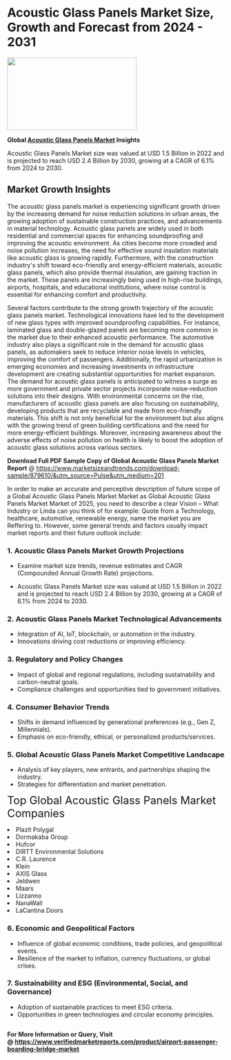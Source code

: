 <H1>Acoustic Glass Panels Market Size, Growth and Forecast from 2024 - 2031</H1><img class="aligncenter size-medium wp-image-584254" src="https://thirdeyenews.in/wp-content/uploads/2024/09/Global-Market-Research-300x168.jpeg" alt="" width="300" height="168" /><p><strong>Global&nbsp;<a href="https://www.marketsizeandtrends.com/download-sample/879610/&amp;utm_source=Pulse&amp;utm_medium=201">Acoustic Glass Panels Market</a> Insights</strong></p><p>Acoustic Glass Panels Market size was valued at USD 1.5 Billion in 2022 and is projected to reach USD 2.4 Billion by 2030, growing at a CAGR of 6.1% from 2024 to 2030.</p><p><h2>Market Growth Insights</h2> <p>The acoustic glass panels market is experiencing significant growth driven by the increasing demand for noise reduction solutions in urban areas, the growing adoption of sustainable construction practices, and advancements in material technology. Acoustic glass panels are widely used in both residential and commercial spaces for enhancing soundproofing and improving the acoustic environment. As cities become more crowded and noise pollution increases, the need for effective sound insulation materials like acoustic glass is growing rapidly. Furthermore, with the construction industry's shift toward eco-friendly and energy-efficient materials, acoustic glass panels, which also provide thermal insulation, are gaining traction in the market. These panels are increasingly being used in high-rise buildings, airports, hospitals, and educational institutions, where noise control is essential for enhancing comfort and productivity. </p> <p>Several factors contribute to the strong growth trajectory of the acoustic glass panels market. Technological innovations have led to the development of new glass types with improved soundproofing capabilities. For instance, laminated glass and double-glazed panels are becoming more common in the market due to their enhanced acoustic performance. The automotive industry also plays a significant role in the demand for acoustic glass panels, as automakers seek to reduce interior noise levels in vehicles, improving the comfort of passengers. Additionally, the rapid urbanization in emerging economies and increasing investments in infrastructure development are creating substantial opportunities for market expansion. The demand for acoustic glass panels is anticipated to witness a surge as more government and private sector projects incorporate noise-reduction solutions into their designs. With environmental concerns on the rise, manufacturers of acoustic glass panels are also focusing on sustainability, developing products that are recyclable and made from eco-friendly materials. This shift is not only beneficial for the environment but also aligns with the growing trend of green building certifications and the need for more energy-efficient buildings. Moreover, increasing awareness about the adverse effects of noise pollution on health is likely to boost the adoption of acoustic glass solutions across various sectors. </p><p><span class=""><strong>Download Full PDF Sample Copy of Global Acoustic Glass Panels Market Report</strong> @ <a href="https://www.marketsizeandtrends.com/download-sample/879610/&amp;utm_source=Pulse&amp;utm_medium=201" target="_blank">https://www.marketsizeandtrends.com/download-sample/879610/&amp;utm_source=Pulse&amp;utm_medium=201</a></span></p><p>In order to make an accurate and perceptive description of future scope of a Global&nbsp;Acoustic Glass Panels Market Market as Global&nbsp;Acoustic Glass Panels Market Market of 2025, you need to describe a clear Vision &ndash; What Industry or Linda can you think of for example: Quote from a Technology, healthcare, automotive, renewable energy, name the market you are Reffering to. However, some general trends and factors usually impact market reports and their future outlook include:</p><h3>1.&nbsp;<strong>Acoustic Glass Panels Market Growth Projections</strong></h3><ul><li>Examine market size trends, revenue estimates and CAGR (Compounded Annual Growth Rate) projections.</li><li><p>Acoustic Glass Panels Market size was valued at USD 1.5 Billion in 2022 and is projected to reach USD 2.4 Billion by 2030, growing at a CAGR of 6.1% from 2024 to 2030.</p></li></ul><h3>2.&nbsp;<strong>Acoustic Glass Panels Market Technological Advancements</strong></h3><ul><li>Integration of AI, IoT, blockchain, or automation in the industry.</li><li>Innovations driving cost reductions or improving efficiency.</li></ul><h3>3.&nbsp;<strong>Regulatory and Policy Changes</strong></h3><ul><li>Impact of global and regional regulations, including sustainability and carbon-neutral goals.</li><li>Compliance challenges and opportunities tied to government initiatives.</li></ul><h3>4.&nbsp;<strong>Consumer Behavior Trends</strong></h3><ul><li>Shifts in demand influenced by generational preferences (e.g., Gen Z, Millennials).</li><li>Emphasis on eco-friendly, ethical, or personalized products/services.</li></ul><h3>5.&nbsp;<strong>Global Acoustic Glass Panels Market Competitive Landscape</strong></h3><ul><li>Analysis of key players, new entrants, and partnerships shaping the industry.</li><li>Strategies for differentiation and market penetration.</li></ul><p data-pm-slice="1 1 []"><span style="color: inherit; font-family: inherit; font-size: 25px;">Top Global Acoustic Glass Panels Market Companies</span></p><div class="" data-test-id=""><p><li>Plazit Polygal</li><li> Dormakaba Group</li><li> Hufcor</li><li> DIRTT Environmental Solutions</li><li> C.R. Laurence</li><li> Klein</li><li> AXIS Glass</li><li> Jeldwen</li><li> Maars</li><li> Lizzanno</li><li> NanaWall</li><li> LaCantina Doors</li></p></div><h3>6.&nbsp;<strong>Economic and Geopolitical Factors</strong></h3><ul><li>Influence of global economic conditions, trade policies, and geopolitical events.</li><li>Resilience of the market to inflation, currency fluctuations, or global crises.</li></ul><h3>7.&nbsp;<strong>Sustainability and ESG (Environmental, Social, and Governance)</strong></h3><ul><li>Adoption of sustainable practices to meet ESG criteria.</li><li>Opportunities in green technologies and circular economy principles.</li></ul><h2><strong style="font-size: 14px;">For More Information or Query, Visit @&nbsp;</strong><a style="background-color: #ffffff; font-size: 14px;" href="https://www.marketsizeandtrends.com/report/acoustic-glass-panels-market/" target="_blank">https://www.verifiedmarketreports.com/product/airport-passenger-boarding-bridge-market</a></h2>
